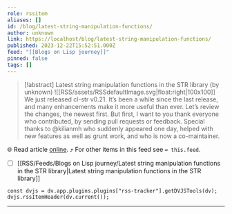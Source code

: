 ```yaml
---
role: rssitem
aliases: []
id: /blog/latest-string-manipulation-functions/
author: unknown
link: https://localhost/blog/latest-string-manipulation-functions/
published: 2023-12-22T15:52:51.000Z
feed: "[[Blogs on Lisp journey]]"
pinned: false
tags: []
---
```


> [!abstract] Latest string manipulation functions in the STR library (by unknown)
> ![[RSS/assets/RSSdefaultImage.svg|float:right|100x100]] We just released cl-str v0.21. It’s been a while since the last release, and many enhancements make it more useful than ever. Let’s review the changes, the newest first. But first, I want to you thank everyone who contributed, by sending pull requests or feedback. Special thanks to @kilianmh who suddenly appeared one day, helped with new features as well as grunt work, and who is now a co-maintainer.

🌐 Read article [online](https://localhost/blog/latest-string-manipulation-functions/). ⤴ For other items in this feed see `= this.feed`.

- [ ] [[RSS/Feeds/Blogs on Lisp journey/Latest string manipulation functions in the STR library|Latest string manipulation functions in the STR library]]

~~~dataviewjs
const dvjs = dv.app.plugins.plugins["rss-tracker"].getDVJSTools(dv);
dvjs.rssItemHeader(dv.current());
~~~

- - -

